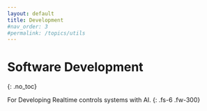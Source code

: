 ```yaml
---
layout: default
title: Development
#nav_order: 3
#permalink: /topics/utils
---
```


# Software Development 
{: .no_toc}

For Developing Realtime controls systems with AI.
{: .fs-6 .fw-300} 
